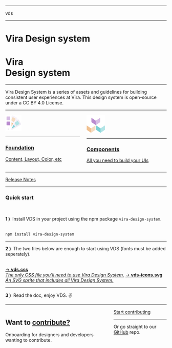 <hr class="is-hidden-tablet is-size-7">
<span class="is-size-4 is-size-5-mobile has-text-weight-semibold has-text-grey-darker">
    vds
</span>
<hr class="my-1">
<h1 class="title has-text-weight-bolder is-family-primary is-hidden-touch is-tight">Vira<span class="has-text-weight-normal">&nbsp;Design system</span></h1>
<h1 class="title is-2 has-text-weight-bolder is-family-primary is-hidden-desktop is-tight">Vira<br><span class="has-text-weight-normal">Design system</span></h1>
<hr class="my-5 is-visible has-background-info-gradient">
<p class="is-size-4 is-size-5-mobile">
    Vira Design System is a series of assets and guidelines for building consistent user experiences at Vira. This design system is open-source under a CC BY 4.0 License.
</p>

<hr>
<div class="columns">
    <div class="column is-6">
        <a href="#/content" class="box is-medium has-background-primary-dark is-raised hover-to-popping">
            <img src="media/style.png" width="50" class="no-zoom"/>
            <hr class="is-size-7">
            <h3 class="title has-text-white is-family-primary has-text-weight-bold is-tight">Foundation</h3>
            <p class="subtitle is-5 has-text-white is-dimmed">Content, Layout, Color, etc</p>
        </a>
    </div>
    <div class="column is-6">
        <a href="#/avatar" class="box is-medium has-background-primary-gradient is-floating hover-to-popping">
            <img src="media/components.png" width="58" class="no-zoom"/>
            <hr class="is-size-7">
            <h3 class="title has-text-white is-family-primary has-text-weight-bold is-tight">Components</h3>
            <p class="subtitle is-5 has-text-white is-dimmed">All you need to build your UIs</p>
        </a>
    </div>
</div>

<hr>

<div class="level is-mobile">
    <div class="level-left">
        <div class="level-item">
            <a href="#/CHANGELOG"
               class="is-size-6 has-text-weight-medium is-underlined">Release Notes</a>
        </div>
    </div>
</div>

<hr class="is-size-2 is-size-3-touch is-visible is-wavy">

<h3 class="title is-family-primary">Quick start</h3><br>

<strong>1 )&nbsp;</strong> Install VDS in your project using the npm package <code>vira-design-system</code>.<br><br>

<pre><code>npm install vira-design-system</code></pre>
<hr>

<strong>2 )&nbsp;</strong> The two files below are enough to start using VDS (fonts must be added seperately).<br><br>

<a href="https://raw.githubusercontent.com/Victin09/vira-design-system/master/build/vds.css" class="box is-well" download>→ <strong class="is-monospace">vds.css</strong><br><i class="is-dimmed">The only CSS file you'll need to use Vira Design System.</i></a>
<a href="https://raw.githubusercontent.com/Victin09/vira-design-system/master/build/vds-icons.min.svg" class="box is-well" download>→ <strong class="is-monospace">vds-icons.svg</strong><br><i class="is-dimmed">An SVG sprite that includes all Vira Design System.</i></a>

<hr>
<strong>3 )&nbsp;</strong> Read the doc, enjoy VDS. ✌️

<hr class="is-size-2">

<div class="box is-large is-well">
    <div class="columns is-marginless is-vcentered">
        <div class="column is-6">
            <h2 class="title is-spaced">Want to <u>contribute?</u></h2>
            <p class="subtitle is-5">Onboarding for designers and developers wanting to contribute.</p>
        </div>
        <div class="column is-5 is-offset-1 has-text-centered is-size-5 has-text-primary-dark">
            <a href="#/contribute" class="button is-rounded is-primary is-glowing is-beefy is-medium">Start contributing</a>
            <hr class="is-marginless is-wavy">
            Or go straight to our <a href="https://github.com/biings/biings-ds" class="is-underlined">GitHub</a> repo.
        </div>
    </div>
</div>

<br>